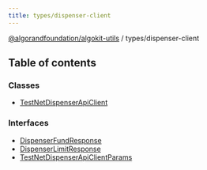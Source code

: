 ```yaml
---
title: types/dispenser-client
---
```


[@algorandfoundation/algokit-utils](/reference/algokit-utils-ts/api/readme/) / types/dispenser-client

## Table of contents

### Classes

- [TestNetDispenserApiClient](/reference/algokit-utils-ts/api/classes/types_dispenser_clienttestnetdispenserapiclient/)

### Interfaces

- [DispenserFundResponse](/reference/algokit-utils-ts/api/interfaces/types_dispenser_clientdispenserfundresponse/)
- [DispenserLimitResponse](/reference/algokit-utils-ts/api/interfaces/types_dispenser_clientdispenserlimitresponse/)
- [TestNetDispenserApiClientParams](/reference/algokit-utils-ts/api/interfaces/types_dispenser_clienttestnetdispenserapiclientparams/)
